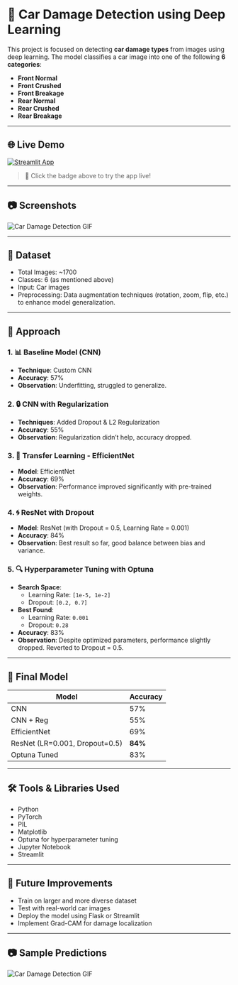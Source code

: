 # 🚗 Car Damage Detection using Deep Learning

This project is focused on detecting **car damage types** from images using deep learning. The model classifies a car image into one of the following **6 categories**:

- **Front Normal**
- **Front Crushed**
- **Front Breakage**
- **Rear Normal**
- **Rear Crushed**
- **Rear Breakage**

---

## 🌐 Live Demo

[![Streamlit App](https://img.shields.io/badge/Live_App-Streamlit-brightgreen?logo=streamlit)](https://rohesen-car-damage-detector.streamlit.app/)

> 🚀 Click the badge above to try the app live!

---

## 📷 Screenshots

![Car Damage Detection GIF](https://github.com/Rohesen/car-damage-detection-app-using-DL/blob/main/rear_breakage.png)


---

## 📁 Dataset

- Total Images: ~1700
- Classes: 6 (as mentioned above)
- Input: Car images
- Preprocessing: Data augmentation techniques (rotation, zoom, flip, etc.) to enhance model generalization.

---

## 🧠 Approach

### 1. 📊 Baseline Model (CNN)
- **Technique**: Custom CNN
- **Accuracy**: 57%
- **Observation**: Underfitting, struggled to generalize.

### 2. 🔒 CNN with Regularization
- **Techniques**: Added Dropout & L2 Regularization
- **Accuracy**: 55%
- **Observation**: Regularization didn’t help, accuracy dropped.

### 3. 🔁 Transfer Learning - EfficientNet
- **Model**: EfficientNet
- **Accuracy**: 69%
- **Observation**: Performance improved significantly with pre-trained weights.

### 4. 🌀 ResNet with Dropout
- **Model**: ResNet (with Dropout = 0.5, Learning Rate = 0.001)
- **Accuracy**: 84%
- **Observation**: Best result so far, good balance between bias and variance.

### 5. 🔍 Hyperparameter Tuning with Optuna
- **Search Space**:
  - Learning Rate: `[1e-5, 1e-2]`
  - Dropout: `[0.2, 0.7]`
- **Best Found**: 
  - Learning Rate: `0.001`
  - Dropout: `0.28`
- **Accuracy**: 83%
- **Observation**: Despite optimized parameters, performance slightly dropped. Reverted to Dropout = 0.5.

---

## 🧪 Final Model

| Model     | Accuracy |
|-----------|----------|
| CNN       | 57%      |
| CNN + Reg | 55%      |
| EfficientNet | 69%   |
| ResNet (LR=0.001, Dropout=0.5) | **84%** |
| Optuna Tuned | 83%   |

---

## 🛠️ Tools & Libraries Used

- Python
- PyTorch
- PIL
- Matplotlib
- Optuna for hyperparameter tuning
- Jupyter Notebook
- Streamlit

---

## 📌 Future Improvements

- Train on larger and more diverse dataset
- Test with real-world car images
- Deploy the model using Flask or Streamlit
- Implement Grad-CAM for damage localization

---

## 📷 Sample Predictions

![Car Damage Detection GIF](https://github.com/Rohesen/car-damage-detection-app/blob/main/project_video.gif)
